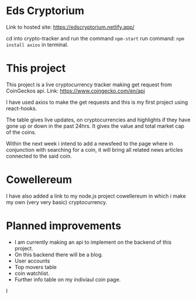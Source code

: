 # Eds Cryptorium

Link to hosted site: https://edscryptorium.netlify.app/ 

cd into crypto-tracker and run the command ```npm-start``` run command: ```npm install axios``` in terminal.

# This project
This project is a live cryptocurrency tracker making get request from CoinGeckos api. Link: https://www.coingecko.com/en/api

I have used axios to make the get requests and this is my first project using react-hooks.

The table gives live updates, on cryptocurrencies and highlights if they have gone up or down in the past 24hrs. It gives the value and total market cap of the coins.

Within the next week i intend to add a newsfeed to the page where in conjunction with searching for a coin, it will bring all related news articles connected to the said coin.

# Cowellereum
I have also added a link to my node.js project cowellereum in which i make my own (very very basic) cryptocurrency.

# Planned improvements 
* I am currently making an api to implement on the backend of this project. 
* On this backend there will be a blog. 
* User accounts
* Top movers table
* coin watchlist. 
* Further info table on my indiviaul coin page. 

I
